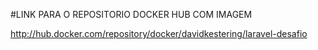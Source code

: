 #LINK PARA O REPOSITORIO DOCKER HUB COM IMAGEM

http://hub.docker.com/repository/docker/davidkestering/laravel-desafio
